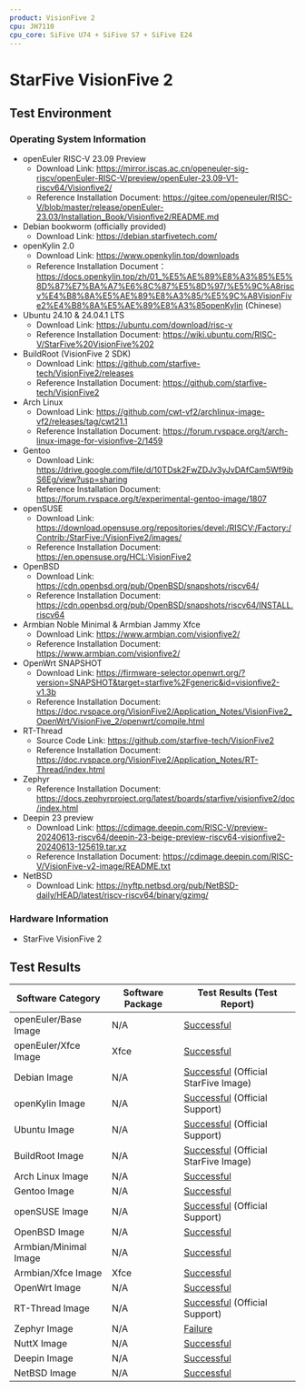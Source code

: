 ```yaml
---
product: VisionFive 2
cpu: JH7110
cpu_core: SiFive U74 + SiFive S7 + SiFive E24
---
```


# StarFive VisionFive 2

## Test Environment

### Operating System Information

- openEuler RISC-V 23.09 Preview
    - Download Link: https://mirror.iscas.ac.cn/openeuler-sig-riscv/openEuler-RISC-V/preview/openEuler-23.09-V1-riscv64/Visionfive2/
    - Reference Installation Document: https://gitee.com/openeuler/RISC-V/blob/master/release/openEuler-23.03/Installation_Book/Visionfive2/README.md
- Debian bookworm (officially provided)
    - Download Link: https://debian.starfivetech.com/
- openKylin 2.0
    - Download Link: https://www.openkylin.top/downloads
    - Reference Installation Document：https://docs.openkylin.top/zh/01_%E5%AE%89%E8%A3%85%E5%8D%87%E7%BA%A7%E6%8C%87%E5%8D%97/%E5%9C%A8riscv%E4%B8%8A%E5%AE%89%E8%A3%85/%E5%9C%A8VisionFive2%E4%B8%8A%E5%AE%89%E8%A3%85openKylin (Chinese)
- Ubuntu 24.10 & 24.04.1 LTS
    - Download Link: https://ubuntu.com/download/risc-v
    - Reference Installation Document: https://wiki.ubuntu.com/RISC-V/StarFive%20VisionFive%202
- BuildRoot (VisionFive 2 SDK)
    - Download Link: https://github.com/starfive-tech/VisionFive2/releases
    - Reference Installation Document: https://github.com/starfive-tech/VisionFive2
- Arch Linux
    - Download Link: https://github.com/cwt-vf2/archlinux-image-vf2/releases/tag/cwt21.1
    - Reference Installation Document: https://forum.rvspace.org/t/arch-linux-image-for-visionfive-2/1459
- Gentoo
    - Download Link: https://drive.google.com/file/d/10TDsk2FwZDJv3yJvDAfCam5Wf9ibS6Eg/view?usp=sharing
    - Reference Installation Document: https://forum.rvspace.org/t/experimental-gentoo-image/1807
- openSUSE
    - Download Link: https://download.opensuse.org/repositories/devel:/RISCV:/Factory:/Contrib:/StarFive:/VisionFive2/images/
    - Reference Installation Document: https://en.opensuse.org/HCL:VisionFive2
- OpenBSD
  - Download Link: https://cdn.openbsd.org/pub/OpenBSD/snapshots/riscv64/
  - Reference Installation Document: https://cdn.openbsd.org/pub/OpenBSD/snapshots/riscv64/INSTALL.riscv64
- Armbian Noble Minimal & Armbian Jammy Xfce
    - Download Link: https://www.armbian.com/visionfive2/
    - Reference Installation Document: https://www.armbian.com/visionfive2/
- OpenWrt SNAPSHOT
    - Download Link: https://firmware-selector.openwrt.org/?version=SNAPSHOT&target=starfive%2Fgeneric&id=visionfive2-v1.3b
    - Reference Installation Document: https://doc.rvspace.org/VisionFive2/Application_Notes/VisionFive2_OpenWrt/VisionFive_2/openwrt/compile.html
- RT-Thread
    - Source Code Link: https://github.com/starfive-tech/VisionFive2
    - Reference Installation Document: https://doc.rvspace.org/VisionFive2/Application_Notes/RT-Thread/index.html
- Zephyr
    - Reference Installation Document: https://docs.zephyrproject.org/latest/boards/starfive/visionfive2/doc/index.html
- Deepin 23 preview
    - Download Link: https://cdimage.deepin.com/RISC-V/preview-20240613-riscv64/deepin-23-beige-preview-riscv64-visionfive2-20240613-125619.tar.xz
    - Reference Installation Document: https://cdimage.deepin.com/RISC-V/VisionFive-v2-image/README.txt
- NetBSD
    - Download Link: https://nyftp.netbsd.org/pub/NetBSD-daily/HEAD/latest/riscv-riscv64/binary/gzimg/

### Hardware Information

- StarFive VisionFive 2

## Test Results

| Software Category     | Software Package | Test Results (Test Report)                        |
|-----------------------|------------------|---------------------------------------------------|
| openEuler/Base Image  | N/A              | [Successful][oERV]                                |
| openEuler/Xfce Image  | Xfce             | [Successful][oERV]                                |
| Debian Image          | N/A              | [Successful][Debian] (Official StarFive Image)    |
| openKylin Image       | N/A              | [Successful][oK] (Official Support)               |
| Ubuntu Image          | N/A              | [Successful][Ubuntu] (Official Support)           |
| BuildRoot Image       | N/A              | [Successful][BuildRoot] (Official StarFive Image) |
| Arch Linux Image      | N/A              | [Successful][Arch]                                |
| Gentoo Image          | N/A              | [Successful][Gentoo]                              |
| openSUSE Image        | N/A              | [Successful][openSUSE] (Official Support)         |
| OpenBSD Image         | N/A              | [Successful][OpenBSD]                             |
| Armbian/Minimal Image | N/A              | [Successful][Armbian]                             |
| Armbian/Xfce Image    | Xfce             | [Successful][Armbian]                             |
| OpenWrt Image         | N/A              | [Successful][OpenWrt]                             |
| RT-Thread Image       | N/A              | [Successful][RT-Thread] (Official Support)        |
| Zephyr Image          | N/A              | [Failure][Zephyr]                                 |
| NuttX Image           | N/A              | [Successful][NuttX]                               |
| Deepin Image          | N/A              | [Successful][Deepin]                              |
| NetBSD Image          | N/A              | [Successful][NetBSD]                              |

[oERV]: ./openEuler/README.md
[Debian]: ./Debian/README.md
[oK]: ./openKylin/README.md
[Ubuntu]: ./Ubuntu/README.md
[BuildRoot]: ./BuildRoot/README.md
[Arch]: ./ArchLinux/README.md
[Gentoo]: ./Gentoo/README.md
[openSUSE]: ./openSUSE/README.md
[OpenBSD]: ./OpenBSD/README.md
[Armbian]: ./Armbian/README.md
[OpenWrt]: ./OpenWRT/README.md
[RT-Thread]: ./RT-Thread/README.md
[Zephyr]: ./Zephyr/README.md
[NuttX]: ./NuttX/README.md
[Deepin]: ./Deepin/README.md
[NetBSD]: ./NetBSD/README.md
